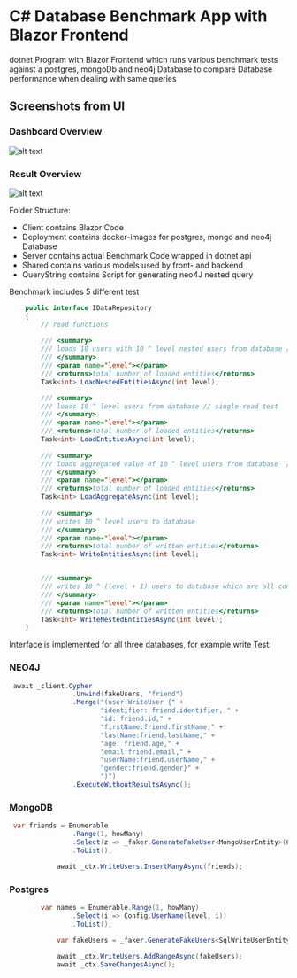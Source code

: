 # C# Database Benchmark App with Blazor Frontend

dotnet Program with Blazor Frontend which runs various benchmark tests against a postgres, mongoDb and neo4j Database to compare Database performance when dealing with same queries

## Screenshots from UI

### Dashboard Overview
![alt text](https://user-images.githubusercontent.com/65281921/165586885-5e34fe00-209d-4263-9f7e-f719166fa464.png)


### Result Overview
![alt text](https://user-images.githubusercontent.com/65281921/165586876-81c4a482-3040-4607-a105-bddc2f075477.png)


Folder Structure:

- Client contains Blazor Code
- Deployment contains docker-images for postgres, mongo and neo4j Database
- Server contains actual Benchmark Code wrapped in dotnet api
- Shared contains various models used by front- and backend
- QueryString contains Script for generating neo4J nested query

Benchmark includes 5 different test

```C#
    public interface IDataRepository
    {
        // read functions
        
        /// <summary>
        /// loads 10 users with 10 ^ level nested users from database // neighbors second test
        /// </summary>
        /// <param name="level"></param>
        /// <returns>total number of loaded entities</returns>
        Task<int> LoadNestedEntitiesAsync(int level);

        /// <summary>
        /// loads 10 ^ level users from database // single-read test
        /// </summary>
        /// <param name="level"></param>
        /// <returns>total number of loaded entities</returns>
        Task<int> LoadEntitiesAsync(int level);
        
        /// <summary>
        /// loads aggregated value of 10 ^ level users from database  // aggregation test
        /// </summary>
        /// <param name="level"></param>
        /// <returns>total number of loaded entities</returns>
        Task<int> LoadAggregateAsync(int level);
        
        /// <summary>
        /// writes 10 ^ level users to database
        /// </summary>
        /// <param name="level"></param>
        /// <returns>total number of written entities</returns>
        Task<int> WriteEntitiesAsync(int level);


        /// <summary>
        /// writes 10 ^ (level + 1) users to database which are all connected to a single user
        /// </summary>
        /// <param name="level"></param>
        /// <returns>total number of written entities</returns>
        Task<int> WriteNestedEntitiesAsync(int level);    
    }
```

Interface is implemented for all three databases, for example write Test:

### NEO4J
```C#
 await _client.Cypher
                .Unwind(fakeUsers, "friend")
                .Merge("(user:WriteUser {" +
                       "identifier: friend.identifier, " +
                       "id: friend.id," +
                       "firstName:friend.firstName," +
                       "lastName:friend.lastName," +
                       "age: friend.age," +
                       "email:friend.email," +
                       "userName:friend.userName," +
                       "gender:friend.gender}" +
                       ")")
                .ExecuteWithoutResultsAsync();
```

### MongoDB
```c#
 var friends = Enumerable
                .Range(1, howMany)
                .Select(z => _faker.GenerateFakeUser<MongoUserEntity>(Config.UserName(level, z)))
                .ToList();

            await _ctx.WriteUsers.InsertManyAsync(friends);
```

### Postgres
```c#
        var names = Enumerable.Range(1, howMany)
                .Select(i => Config.UserName(level, i))
                .ToList();
            
            var fakeUsers = _faker.GenerateFakeUsers<SqlWriteUserEntity>(names);

            await _ctx.WriteUsers.AddRangeAsync(fakeUsers);
            await _ctx.SaveChangesAsync();
```